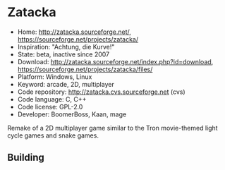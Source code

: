 # Zatacka

- Home: http://zatacka.sourceforge.net/, https://sourceforge.net/projects/zatacka/
- Inspiration: "Achtung, die Kurve!"
- State: beta, inactive since 2007
- Download: http://zatacka.sourceforge.net/index.php?id=download, https://sourceforge.net/projects/zatacka/files/
- Platform: Windows, Linux
- Keyword: arcade, 2D, multiplayer
- Code repository: http://zatacka.cvs.sourceforge.net (cvs)
- Code language: C, C++
- Code license: GPL-2.0
- Developer: BoomerBoss, Kaan, mage

Remake of a 2D multiplayer game similar to the Tron movie-themed light cycle games and snake games.

## Building

